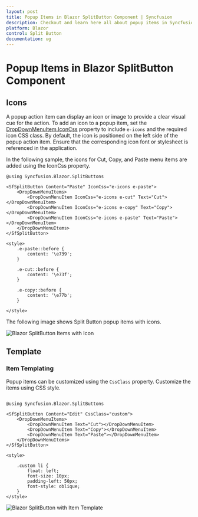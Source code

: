 ```yaml
---
layout: post
title: Popup Items in Blazor SplitButton Component | Syncfusion
description: Checkout and learn here all about popup items in Syncfusion Blazor SplitButton component and much more.
platform: Blazor
control: Split Button
documentation: ug
---
```


# Popup Items in Blazor SplitButton Component

## Icons

A popup action item can display an icon or image to provide a clear visual cue for the action. To add an icon to a popup item, set the [DropDownMenuItem.IconCss](https://help.syncfusion.com/cr/blazor/Syncfusion.Blazor.SplitButtons.DropDownMenuItem.html#Syncfusion_Blazor_SplitButtons_DropDownMenuItem_IconCss) property to include `e-icons` and the required icon CSS class. By default, the icon is positioned on the left side of the popup action item. Ensure that the corresponding icon font or stylesheet is referenced in the application.

In the following sample, the icons for Cut, Copy, and Paste menu items are added using the IconCss property.

```cshtml
@using Syncfusion.Blazor.SplitButtons

<SfSplitButton Content="Paste" IconCss="e-icons e-paste">
    <DropDownMenuItems>
        <DropDownMenuItem IconCss="e-icons e-cut" Text="Cut"></DropDownMenuItem>
        <DropDownMenuItem IconCss="e-icons e-copy" Text="Copy"></DropDownMenuItem>
        <DropDownMenuItem IconCss="e-icons e-paste" Text="Paste"></DropDownMenuItem>
    </DropDownMenuItems>
</SfSplitButton>

<style>
    .e-paste::before {
        content: '\e739';
    }

    .e-cut::before {
        content: '\e73f';
    }

    .e-copy::before {
        content: '\e77b';
    }

</style>

```
The following image shows Split Button popup items with icons.

![Blazor SplitButton Items with Icon](./images/blazor-splitbutton-item-with-icon.png)

## Template

### Item Templating

Popup items can be customized using the `CssClass` property. Customize the items using CSS style.

```cshtml

@using Syncfusion.Blazor.SplitButtons

<SfSplitButton Content="Edit" CssClass="custom">
    <DropDownMenuItems>
        <DropDownMenuItem Text="Cut"></DropDownMenuItem>
        <DropDownMenuItem Text="Copy"></DropDownMenuItem>
        <DropDownMenuItem Text="Paste"></DropDownMenuItem>
    </DropDownMenuItems>
</SfSplitButton>

<style>

    .custom li {
        float: left;
        font-size: 10px;
        padding-left: 50px;
        font-style: oblique;
    }
</style>

```

![Blazor SplitButton with Item Template](./images/blazor-splitbutton-item-template.png)